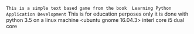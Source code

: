 `This is a simple text based game from the book  Learning Python Application Development`
This is for education perposes only
it is done with python 3.5 on a linux machine <ubuntu gnome 16.04.3>
interl core i5 dual core